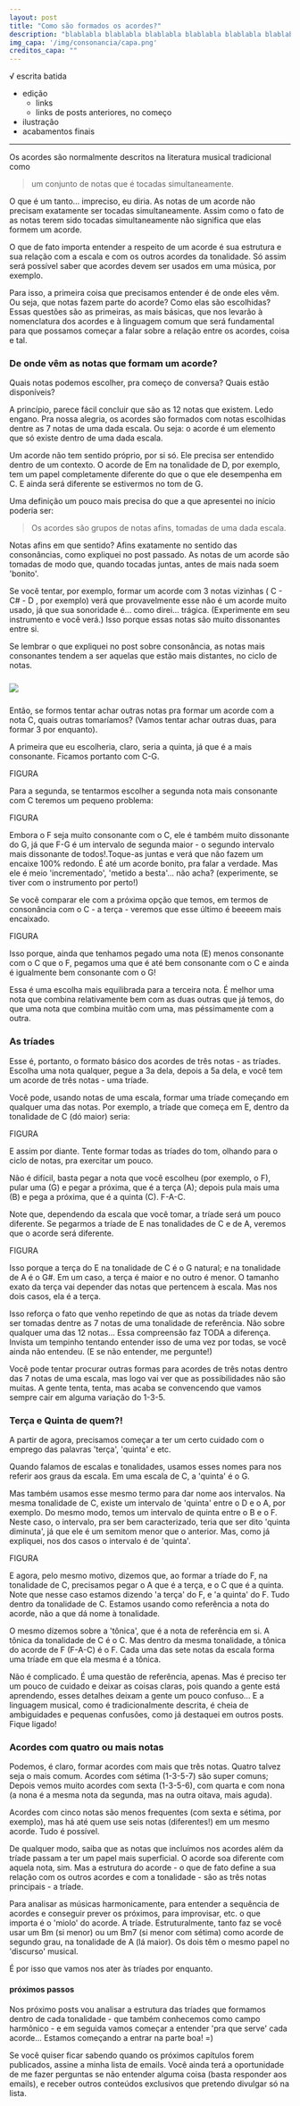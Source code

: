 ```yaml
---
layout: post
title: "Como são formados os acordes?"
description: "blablabla blablabla blablabla blablabla blablabla blablabla blablabla blablabla blablabla blablabla blablabla blablabla blablabla "
img_capa: '/img/consonancia/capa.png'
creditos_capa: ""
---
```


√ escrita batida
- edição
  - links
  - links de posts anteriores, no começo
- ilustração
- acabamentos finais

------

Os acordes são normalmente descritos na literatura musical tradicional como 

> um conjunto de notas que é tocadas simultaneamente. 

O que é um tanto... impreciso, eu diria. As notas de um acorde não precisam exatamente ser tocadas simultaneamente. Assim como o fato de as notas terem sido tocadas simultaneamente não significa que elas formem um acorde. 

O que de fato importa entender a respeito de um acorde é sua estrutura e sua relação com a escala e com os outros acordes da tonalidade. Só assim será possível saber que acordes devem ser usados em uma música, por exemplo.

Para isso, a primeira coisa que precisamos entender é de onde eles vêm. Ou seja, que notas fazem parte do acorde? Como elas são escolhidas? Essas questões são as primeiras, as mais básicas, que nos levarão à nomenclatura dos acordes e à linguagem comum que será fundamental para que possamos começar a falar sobre a relação entre os acordes, coisa e tal.

### De onde vêm as notas que formam um acorde?

Quais notas podemos escolher, pra começo de conversa? Quais estão disponíveis?

A princípio, parece fácil concluir que são as 12 notas que existem. Ledo engano. Pra nossa alegria, os acordes são formados com notas escolhidas dentre as 7 notas de uma dada escala. Ou seja: o acorde é um elemento que só existe dentro de uma dada escala.

Um acorde não tem sentido próprio, por si só. Ele precisa ser entendido dentro de um contexto. O acorde de Em na tonalidade de D, por exemplo, tem um papel completamente diferente do que o que ele desempenha em C. E ainda será diferente se estivermos no tom de G.

Uma definição um pouco mais precisa do que a que apresentei no início poderia ser:

>  Os acordes são grupos de notas afins, tomadas de uma dada escala. 

Notas afins em que sentido? Afins exatamente no sentido das consonâncias, como expliquei no post passado. As notas de um acorde são tomadas de modo que, quando tocadas juntas, antes de mais nada soem 'bonito'.

Se você tentar, por exemplo, formar um acorde com 3 notas vizinhas ( C - C# - D , por exemplo) verá que provavelmente esse não é um acorde muito usado, já que sua sonoridade é... como direi... trágica. (Experimente em seu instrumento e você verá.) Isso porque essas notas são muito dissonantes entre si.

Se lembrar o que expliquei no post sobre consonância, as notas mais consonantes tendem a ser aquelas que estão mais distantes, no ciclo de notas.

<img src='/img/consonancia/consonancia_ciclo.png' style='margin:10px 0' class=""/>

Então, se formos tentar achar outras notas pra formar um acorde com a nota C, quais outras tomaríamos? (Vamos tentar achar outras duas, para formar 3 por enquanto).

A primeira que eu escolheria, claro, seria a quinta, já que é a mais consonante. Ficamos portanto com C-G. 

FIGURA

Para a segunda, se tentarmos escolher a segunda nota mais consonante com C teremos um pequeno problema:

FIGURA

Embora o F seja muito consonante com o C, ele é também muito dissonante do G, já que F-G é um intervalo de segunda maior - o segundo intervalo mais dissonante de todos!.Toque-as juntas e verá que não fazem um encaixe 100% redondo. É até um acorde bonito, pra falar a verdade. Mas ele é meio 'incrementado', 'metido a besta'... não acha? (experimente, se tiver com o instrumento por perto!)

Se você comparar ele com a próxima opção que temos, em termos de consonância com o C - a terça - veremos que esse último é beeeem mais encaixado.

FIGURA

Isso porque, ainda que tenhamos pegado uma nota (E) menos consonante com o C que o F, pegamos uma que é até bem consonante com o C e ainda é igualmente bem consonante com o G!

Essa é uma escolha mais equilibrada para a terceira nota. É melhor uma nota que combina relativamente bem com as duas outras que já temos, do que uma nota que combina muitão com uma, mas péssimamente com a outra.

### As tríades

Esse é, portanto, o formato básico dos acordes de três notas - as tríades. Escolha uma nota qualquer, pegue a 3a dela, depois a 5a dela, e você tem um acorde de três notas - uma tríade.

Você pode, usando notas de uma escala, formar uma tríade começando em qualquer uma das notas. Por exemplo, a tríade que começa em E, dentro da tonalidade de C (dó maior) seria:

FIGURA

E assim por diante. Tente formar todas as tríades do tom, olhando para o ciclo de notas, pra exercitar um pouco.

Não é difícil, basta pegar a nota que você escolheu (por exemplo, o F), pular uma (G) e pegar a próxima, que é a terça (A); depois pula mais uma (B) e pega a próxima, que é a quinta (C). F-A-C.

Note que, dependendo da escala que você tomar, a tríade será um pouco diferente. Se pegarmos a tríade de E nas tonalidades de C e de A, veremos que o acorde será diferente.

FIGURA

Isso porque a terça do E na tonalidade de C é o G natural; e na tonalidade de A é o G#. Em um caso, a terça é maior e no outro é menor. O tamanho exato da terça vai depender das notas que pertencem à escala. Mas nos dois casos, ela é a terça.

Isso reforça o fato que venho repetindo de que as notas da tríade devem ser tomadas dentre as 7 notas de uma tonalidade de referência. Não sobre qualquer uma das 12 notas... Essa compreensão faz TODA a diferença. Invista um tempinho tentando entender isso de uma vez por todas, se você ainda não entendeu. (E se não entender, me pergunte!)

Você pode tentar procurar outras formas para acordes de três notas dentro das 7 notas de uma escala, mas logo vai ver que as possibilidades não são muitas. A gente tenta, tenta, mas acaba se convencendo que vamos sempre cair em alguma variação do 1-3-5.

### Terça e Quinta de quem?!

A partir de agora, precisamos começar a ter um certo cuidado com o emprego das palavras 'terça', 'quinta' e etc.

Quando falamos de escalas e tonalidades, usamos esses nomes para nos referir aos graus da escala. Em uma escala de C, a 'quinta' é o G.

Mas também usamos esse mesmo termo para dar nome aos intervalos. Na mesma tonalidade de C, existe um intervalo de 'quinta' entre o D e o A, por exemplo. Do mesmo modo, temos um intervalo de quinta entre o B e o F. Neste caso, o intervalo, pra ser bem caracterizado, teria que ser dito 'quinta diminuta', já que ele é um semitom menor que o anterior. Mas, como já expliquei, nos dos casos o intervalo é de 'quinta'.

FIGURA

E agora, pelo mesmo motivo, dizemos que, ao formar a tríade do F, na tonalidade de C, precisamos pegar o A que é a terça, e o C que é a quinta. Note que nesse caso estamos dizendo 'a terça' do F, e 'a quinta' do F. Tudo dentro da tonalidade de C. Estamos usando como referência a nota do acorde, não a que dá nome à tonalidade.

O mesmo dizemos sobre a 'tônica', que é a nota de referência em si. A tônica da tonalidade de C é o C. Mas dentro da mesma tonalidade, a tônica do acorde de F (F-A-C) é o F. Cada uma das sete notas da escala forma uma tríade em que ela mesma é a tônica.

Não é complicado. É uma questão de referência, apenas. Mas é preciso ter um pouco de cuidado e deixar as coisas claras, pois quando a gente está aprendendo, esses detalhes deixam a gente um pouco confuso... E a linguagem musical, como é tradicionalmente descrita, é cheia de ambiguidades e pequenas confusões, como já destaquei em outros posts. Fique ligado!


### Acordes com quatro ou mais notas

Podemos, é claro, formar acordes com mais que três notas. Quatro talvez seja o mais comum. Acordes com sétima (1-3-5-7) são super comuns; Depois vemos muito acordes com sexta (1-3-5-6), com quarta e com nona (a nona é a mesma nota da segunda, mas na outra oitava, mais aguda).

Acordes com cinco notas são menos frequentes (com sexta e sétima, por exemplo), mas há até quem use seis notas (diferentes!) em um mesmo acorde. Tudo é possível.

De qualquer modo, saiba que as notas que incluímos nos acordes além da tríade passam a ter um papel mais superficial. O acorde soa diferente com aquela nota, sim. Mas a estrutura do acorde - o que de fato define a sua relação com os outros acordes e com a tonalidade - são as três notas principais - a tríade.

Para analisar as músicas harmonicamente, para entender a sequência de acordes e conseguir prever os próximos, para improvisar, etc. o que importa é o 'miolo' do acorde. A tríade. Estruturalmente, tanto faz se você usar um Bm (si menor) ou um Bm7 (si menor com sétima) como acorde de segundo grau, na tonalidade de A (lá maior). Os dois têm o mesmo papel no 'discurso' musical.

É por isso que vamos nos ater às tríades por enquanto.

#### próximos passos 

Nos próximo posts vou analisar a estrutura das tríades que formamos dentro de cada tonalidade - que também conhecemos como campo harmônico - e em seguida vamos começar a entender 'pra que serve' cada acorde... Estamos começando a entrar na parte boa! =)

Se você quiser ficar sabendo quando os próximos capítulos forem publicados, assine a minha lista de emails. Você ainda terá a oportunidade de me fazer perguntas se não entender alguma coisa (basta responder aos emails), e receber outros conteúdos exclusivos que pretendo divulgar só na lista.















